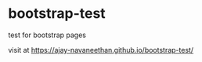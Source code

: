# bootstrap-test
test for bootstrap pages 

visit at https://ajay-navaneethan.github.io/bootstrap-test/
